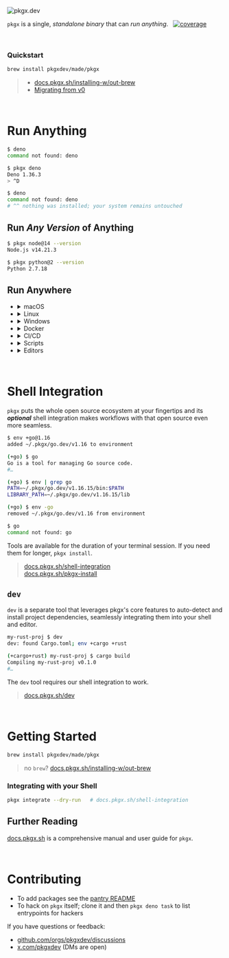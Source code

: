 ![pkgx.dev](https://pkgx.dev/banner.png)

`pkgx` is a single, *standalone binary* that can *run anything*.
&nbsp;&nbsp;[![coverage][]][coveralls]

&nbsp;


### Quickstart

```sh
brew install pkgxdev/made/pkgx
```

> * [docs.pkgx.sh/installing-w/out-brew]
> * [Migrating from v0](https://blog.pkgx.dev/pkgx-1-0-0-alpha-1/)

&nbsp;


# Run Anything

```sh
$ deno
command not found: deno

$ pkgx deno
Deno 1.36.3
> ^D

$ deno
command not found: deno
# ^^ nothing was installed; your system remains untouched
```


## Run *Any Version* of Anything

```sh
$ pkgx node@14 --version
Node.js v14.21.3

$ pkgx python@2 --version
Python 2.7.18
```


## Run Anywhere

* <details><summary>macOS</summary><br>

  * macOS >= 11
  * x86-64 & Apple Silicon

  </details>
* <details><summary>Linux</summary><br>

  * glibc >=2.28 [repology](https://repology.org/project/glibc/versions)
  * `x86_64` & `arm64`

  </details>
* <details><summary>Windows</summary><br>

  WSL2; x86-64. *Native windows is planned.*

  </details>
* <details><summary>Docker</summary><br>

  ```sh
  $ pkgx docker run -it pkgxdev/pkgx

  (docker) $ pkgx node@16
  Welcome to Node.js v16.20.1.
  Type ".help" for more information.
  >
  ```

  Or in a `Dockerfile`:

  ```Dockerfile
  FROM pkgxdev/pkgx
  RUN pkgx deno@1.35 task start
  ```

  Or in any image:

  ```Dockerfile
  FROM ubuntu
  RUN curl https://pkgx.sh | sh
  RUN pkgx python@3.10 -m http.server 8000
  ```

  > [docs.pkgx.sh/docker]

  </details>
* <details><summary>CI/CD</summary><br>

  ```yaml
  - uses: pkgxdev/setup@v1
  - run: pkgx shellcheck
  ```

  Or in other CI/CD providers:

  ```sh
  $ curl https://pkgx.sh | sh
  $ pkgx shellcheck
  ```

  > [docs.pkgx.sh/ci-cd]

  </details>
* <details><summary>Scripts</summary><br>

  ```sh
  #!/usr/bin/env -S pkgx +git python@3.12

  # python 3.12 runs the script and `git` is available during its execution
  ```

  > [docs.pkgx.sh/scripts]

  </details>
* <details><summary>Editors</summary><br>

  ```sh
  $ cd myproj

  myproj $ env +cargo
  (+cargo) myproj $ code .
  ```

  Or use [`dev`][dev]; a separate tool that uses the pkgx primitives to
  automatically determine and utilize your dependencies based on your
  project’s keyfiles.

  ```sh
  $ cd myproj

  myproj $ dev
  env +cargo +rust

  (+cargo+rust) my-rust-project $ code .
  ```

  > [docs.pkgx.sh/editors]

  </details>

&nbsp;


# Shell Integration

`pkgx` puts the whole open source ecosystem at your fingertips and its
***optional*** shell integration makes workflows with that open source
even more seamless.

```sh
$ env +go@1.16
added ~/.pkgx/go.dev/v1.16 to environment

(+go) $ go
Go is a tool for managing Go source code.
#…

(+go) $ env | grep go
PATH=~/.pkgx/go.dev/v1.16.15/bin:$PATH
LIBRARY_PATH=~/.pkgx/go.dev/v1.16.15/lib

(+go) $ env -go
removed ~/.pkgx/go.dev/v1.16 from environment

$ go
command not found: go
```

Tools are available for the duration of your terminal session.
If you need them for longer, `pkgx install`.

> [docs.pkgx.sh/shell-integration] \
> [docs.pkgx.sh/pkgx-install]

## `dev`

`dev` is a separate tool that leverages pkgx's core
features to auto-detect and install project dependencies, seamlessly
integrating them into your shell and editor.

```sh
my-rust-proj $ dev
dev: found Cargo.toml; env +cargo +rust

(+cargo+rust) my-rust-proj $ cargo build
Compiling my-rust-proj v0.1.0
#…
```

The `dev` tool requires our shell integration to work.

> [docs.pkgx.sh/dev][dev]

&nbsp;



# Getting Started

```sh
brew install pkgxdev/made/pkgx
```

> no `brew`? [docs.pkgx.sh/installing-w/out-brew]

### Integrating with your Shell

```sh
pkgx integrate --dry-run   # docs.pkgx.sh/shell-integration
```

## Further Reading

[docs.pkgx.sh][docs] is a comprehensive manual and user guide for `pkgx`.

&nbsp;



# Contributing

* To add packages see the [pantry README]
* To hack on `pkgx` itself; clone it and then `pkgx deno task` to list
  entrypoints for hackers

If you have questions or feedback:

* [github.com/orgs/pkgxdev/discussions][discussions]
* [x.com/pkgxdev](https://x.com/pkgxdev) (DMs are open)


[docs]: https://docs.pkgx.sh
[pantry README]: ../../../pantry#contributing
[discussions]: ../../discussions
[docs.pkgx.sh/pkgx-install]: https://docs.pkgx.sh/pkgx-install
[docs.pkgx.sh/ci-cd]: https://docs.pkgx.sh/ci-cd
[docs.pkgx.sh/scripts]: https://docs.pkgx.sh/scripts
[docs.pkgx.sh/editors]: https://docs.pkgx.sh/editors
[docs.pkgx.sh/docker]: https://docs.pkgx.sh/docker
[docs.pkgx.sh/installing-w/out-brew]: https://docs.pkgx.sh/installing-w/out-brew
[docs.pkgx.sh/shell-integration]: https://docs.pkgx.sh/shell-integration
[dev]: https://docs.pkgx.sh/dev

[coverage]: https://coveralls.io/repos/github/pkgxdev/pkgx/badge.svg?branch=main
[coveralls]: https://coveralls.io/github/pkgxdev/pkgx?branch=main
